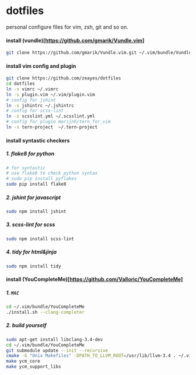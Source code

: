 dotfiles
=====

personal configure files for vim, zsh, git and so on.

#### install (vundle)[https://github.com/gmarik/Vundle.vim]
```sh
git clone https://github.com/gmarik/Vundle.vim.git ~/.vim/bundle/Vundle.vim
```

#### install vim config and plugin
```sh
git clone https://github.com/zeayes/dotfiles
cd dotfiles
ln -s vimrc ~/.vimrc
ln -s plugin.vim ~/.vim/plugin.vim
# config for jshint
ln -s jshintrc ~/.jshintrc
# config for scss-lint
ln -s scsslint.yml ~/.scsslint.yml
# config for plugin marijnh/tern_for_vim
ln -s tern-project  ~/.tern-project
```

#### install syntastic checkers
##### 1. flake8 for python 
```sh
# for syntastic
# use flake8 to check python syntax
# sudo pip install pyflakes
sudo pip install flake8
```

##### 2. jshint for javascript
```sh
sudo npm install jshint
```

##### 3.  scss-lint for scss
```sh
sudo npm install scss-lint
```

##### 4. tidy for html&jinja
```sh
sudo npm install tidy
```

#### install (YouCompleteMe)[https://github.com/Valloric/YouCompleteMe]

##### 1. `MAC`
```sh
cd ~/.vim/bundle/YouCompleteMe
./install.sh --clang-completer
```

##### 2. build yourself
```sh
sudo apt-get install libclang-3.4-dev
cd ~/.vim/bundle/YouCompleteMe
git submodule update --init --recursive
cmake -G "Unix Makefiles" -DPATH_TO_LLVM_ROOT=/usr/lib/llvm-3.4 . ~/.vim/bundle/YouCompleteMe/third_party/ycmd/cpp
make ycm_core
make ycm_support_libs
```
